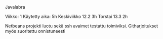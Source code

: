 Javalabra

Viikko: 1
Käytetty aika: 5h
Keskiviikko 12.2 3h
Torstai 13.3 2h

Netbeans projekti luotu sekä ssh avaimet testattu toimiviksi.
Githarjoitukset myös suoritettu onnistuneesti
